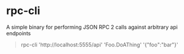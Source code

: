 # rpc-cli

A simple binary for performing JSON RPC 2 calls against arbitrary api endpoints

> rpc-cli 'http://localhost:5555/api' 'Foo.DoAThing' '{"foo":"bar"}'
